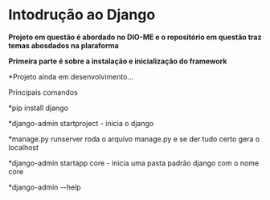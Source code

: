 # Intodrução ao  Django

  __Projeto em questão é abordado no DIO-ME e o repositório em questão traz temas abosdados na plaraforma__
  
  __Primeira parte é sobre a instalação e inicialização do framework__


*Projeto ainda em desenvolvimento...

Principais comandos

*pip install django

*django-admin startproject - inicia o django

*manage.py runserver roda o arquivo manage.py e se der tudo certo gera o localhost

*django-admin startapp core - inicia uma pasta padrão django com o nome core

*django-admin --help

